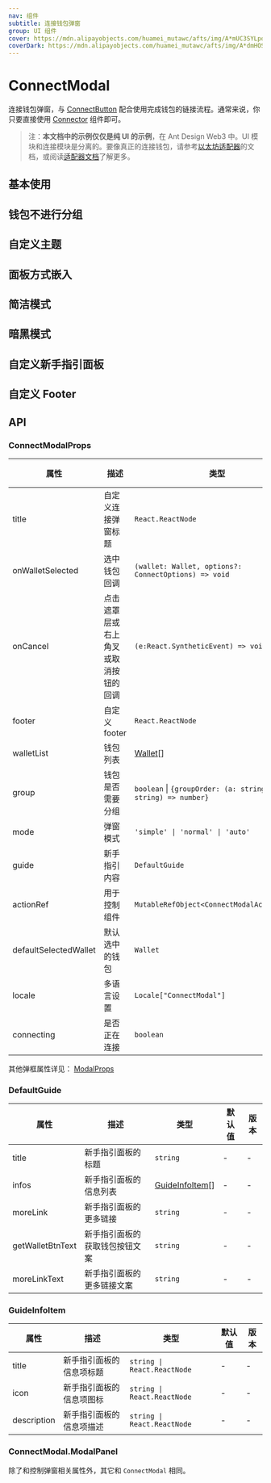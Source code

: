 ```yaml
---
nav: 组件
subtitle: 连接钱包弹窗
group: UI 组件
cover: https://mdn.alipayobjects.com/huamei_mutawc/afts/img/A*mUC3SYLpq0AAAAAAAAAAAAAADlrGAQ/original
coverDark: https://mdn.alipayobjects.com/huamei_mutawc/afts/img/A*dmHOSI_kdd0AAAAAAAAAAAAADlrGAQ/original
---
```


# ConnectModal

连接钱包弹窗，与 [ConnectButton](../connect-button/index.zh-CN.md) 配合使用完成钱包的链接流程。通常来说，你只要直接使用 [Connector](../connector/index.zh-CN.md) 组件即可。

> 注：**本文档中的示例仅仅是纯 UI 的示例**，在 Ant Design Web3 中。UI 模块和连接模块是分离的。要像真正的连接钱包，请参考[以太坊适配器](../ethereum/index.zh-CN.md)的文档，或阅读[适配器文档](../../../../docs/guide/adapter.zh-CN.md)了解更多。

## 基本使用

<code src="./demos/basic.tsx"></code>

## 钱包不进行分组

<code src="./demos/ungroupedBasic.tsx"></code>

## 自定义主题

<code src="./demos/theme.tsx"></code>

## 面板方式嵌入

<code src="./demos/panel.tsx"></code>

## 简洁模式

<code src="./demos/simple.tsx"></code>

## 暗黑模式

<code src="./demos/dark.tsx"></code>

## 自定义新手指引面板

<code src="./demos/customGuide.tsx"></code>

## 自定义 Footer

<code src="./demos/footer.tsx"></code>

## API

### ConnectModalProps

| 属性 | 描述 | 类型 | 默认值 | 版本 |
| --- | --- | --- | --- | --- |
| title | 自定义连接弹窗标题 | `React.ReactNode` | - | - |
| onWalletSelected | 选中钱包回调 | `(wallet: Wallet, options?: ConnectOptions) => void` | - | - |
| onCancel | 点击遮罩层或右上角叉或取消按钮的回调 | `(e:React.SyntheticEvent) => void` | - | - |
| footer | 自定义 footer | `React.ReactNode` | - | - |
| walletList | 钱包列表 | [Wallet](./types#wallet)\[\] | - | - |
| group | 钱包是否需要分组 | `boolean` \| `{groupOrder: (a: string, b: string) => number}` | `true` | - |
| mode | 弹窗模式 | `'simple' \| 'normal' \| 'auto'` | `'auto'` | - |
| guide | 新手指引内容 | `DefaultGuide` | [DefaultGuide](#defaultguide) | - |
| actionRef | 用于控制组件 | `MutableRefObject<ConnectModalActionType>` | - | - |
| defaultSelectedWallet | 默认选中的钱包 | `Wallet` | - | - |
| locale | 多语言设置 | `Locale["ConnectModal"]` | - | - |
| connecting | 是否正在连接 | `boolean` | - | - |

其他弹框属性详见： [ModalProps](https://ant.design/components/modal-cn#api)

### DefaultGuide

| 属性 | 描述 | 类型 | 默认值 | 版本 |
| --- | --- | --- | --- | --- |
| title | 新手指引面板的标题 | `string` | - | - |
| infos | 新手指引面板的信息列表 | [GuideInfoItem](#guideinfoitem)\[] | - | - |
| moreLink | 新手指引面板的更多链接 | `string` | - | - |
| getWalletBtnText | 新手指引面板的获取钱包按钮文案 | `string` | - | - |
| moreLinkText | 新手指引面板的更多链接文案 | `string` | - | - |

### GuideInfoItem

| 属性        | 描述                     | 类型                        | 默认值 | 版本 |
| ----------- | ------------------------ | --------------------------- | ------ | ---- |
| title       | 新手指引面板的信息项标题 | `string \| React.ReactNode` | -      | -    |
| icon        | 新手指引面板的信息项图标 | `string \| React.ReactNode` | -      | -    |
| description | 新手指引面板的信息项描述 | `string \| React.ReactNode` | -      | -    |

### ConnectModal.ModalPanel

除了和控制弹窗相关属性外，其它和 `ConnectModal` 相同。
